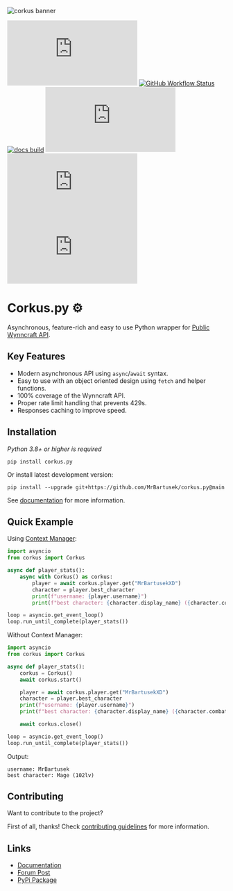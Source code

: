 ![corkus banner](https://i.imgur.com/8FjYte1.gif)

[![pypi](https://img.shields.io/pypi/v/corkus.py)](https://pypi.org/project/corkus.py/)
[![GitHub Workflow Status](https://img.shields.io/github/actions/workflow/status/MrBartusek/corkus.py/main.yml)](https://github.com/MrBartusek/corkus.py/actions)
[![docs build](https://img.shields.io/readthedocs/corkuspy)](https://corkuspy.readthedocs.io/en/stable)
[![Codecov](https://img.shields.io/codecov/c/github/MrBartusek/corkus.py)](https://app.codecov.io/gh/MrBartusek/corkus.py)
[![python version](https://img.shields.io/pypi/pyversions/corkus.py)](https://pypi.org/project/corkus.py/)
![downloads](https://img.shields.io/pypi/dm/corkus.py?color=sucess)

# Corkus.py ⚙️

Asynchronous, feature-rich and easy to use Python wrapper for [Public Wynncraft API](https://docs.wynncraft.com).

## Key Features

- Modern asynchronous API using `async`/`await` syntax.
- Easy to use with an object oriented design using `fetch` and helper functions.
- 100% coverage of the Wynncraft API.
- Proper rate limit handling that prevents 429s.
- Responses caching to improve speed.

## Installation

*Python 3.8+ or higher is required*

```shell
pip install corkus.py
```

Or install latest development version:

```shell
pip install --upgrade git+https://github.com/MrBartusek/corkus.py@main
```

See [documentation](https://corkuspy.readthedocs.io/en/stable/getting_started/installation.html) for more information.

## Quick Example

Using [Context Manager](https://book.pythontips.com/en/latest/context_managers.html):

```python
import asyncio
from corkus import Corkus

async def player_stats():
    async with Corkus() as corkus:
        player = await corkus.player.get("MrBartusekXD")
        character = player.best_character
        print(f"username: {player.username}")
        print(f"best character: {character.display_name} ({character.combat.level}lv)")

loop = asyncio.get_event_loop()
loop.run_until_complete(player_stats())
```

Without Context Manager:

```python
import asyncio
from corkus import Corkus

async def player_stats():
    corkus = Corkus()
    await corkus.start()

    player = await corkus.player.get("MrBartusekXD")
    character = player.best_character
    print(f"username: {player.username}")
    print(f"best character: {character.display_name} ({character.combat.level}lv)")

    await corkus.close()

loop = asyncio.get_event_loop()
loop.run_until_complete(player_stats())
```

Output:
```
username: MrBartusek
best character: Mage (102lv)
```

## Contributing

Want to contribute to the project?

First of all, thanks! Check [contributing guidelines](https://corkuspy.readthedocs.io/en/stable/package_info/contributing.html) for more information.

## Links
- [Documentation](https://corkuspy.readthedocs.io)
- [Forum Post](https://forums.wynncraft.com/threads/corkus-py-python-wrapper-for-wynncraft-api.295400/)
- [PyPi Package](https://pypi.org/project/corkus.py/)
